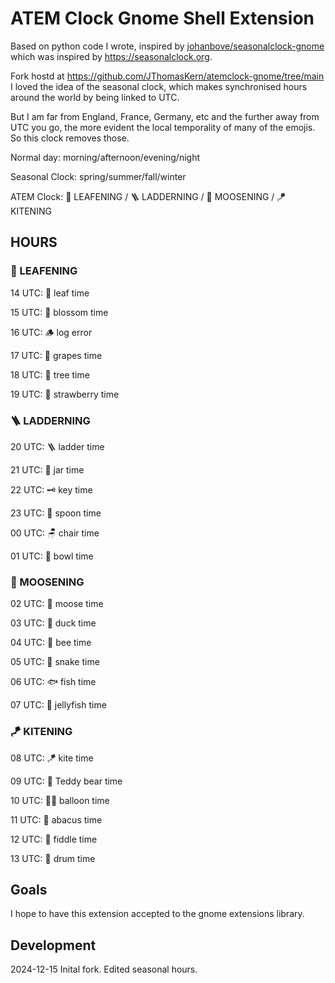 # ATEM Clock Gnome Shell Extension
Based on python code I wrote, inspired by [johanbove/seasonalclock-gnome ](https://github.com/johanbove/seasonalclock-gnome) which was inspired by <https://seasonalclock.org>.

Fork hostd at https://github.com/JThomasKern/atemclock-gnome/tree/main
I loved the idea of the seasonal clock, which makes synchronised hours around the world by being linked to UTC.

But I am far from England, France, Germany, etc and the further away from UTC you go, the more evident the local temporality of many of the emojis. So this clock removes those.

Normal day: morning/afternoon/evening/night

Seasonal Clock: spring/summer/fall/winter

ATEM Clock: 🌿 LEAFENING / 🪜 LADDERNING / 🫎 MOOSENING / 🪁 KITENING

## HOURS

### 🌿 LEAFENING

14 UTC: 🌿 leaf time

15 UTC: 🌼 blossom time

16 UTC: 🪵 log error 

17 UTC: 🍇 grapes time

18 UTC: 🌳 tree time

19 UTC: 🍓 strawberry time


### 🪜 LADDERNING
20 UTC: 🪜 ladder time

21 UTC: 🫙 jar time

22 UTC: 🗝️ key time

23 UTC: 🥄 spoon time

00 UTC: 🪑 chair time

01 UTC: 🥣 bowl time

### 🫎 MOOSENING
02 UTC: 🫎 moose time

03 UTC: 🦆 duck time

04 UTC: 🐝 bee time

05 UTC: 🦎 snake time

06 UTC: 🐟 fish time

07 UTC: 🪼 jellyfish time

### 🪁 KITENING
08 UTC: 🪁 kite time

09 UTC: 🧸 Teddy bear time

10 UTC: 🎈🪼 balloon time

11 UTC: 🧮 abacus time

12 UTC: 🎻 fiddle time

13 UTC: 🥁 drum time

## Goals
I hope to have this extension accepted to the gnome extensions library.

## Development
2024-12-15 Inital fork. Edited seasonal hours.
